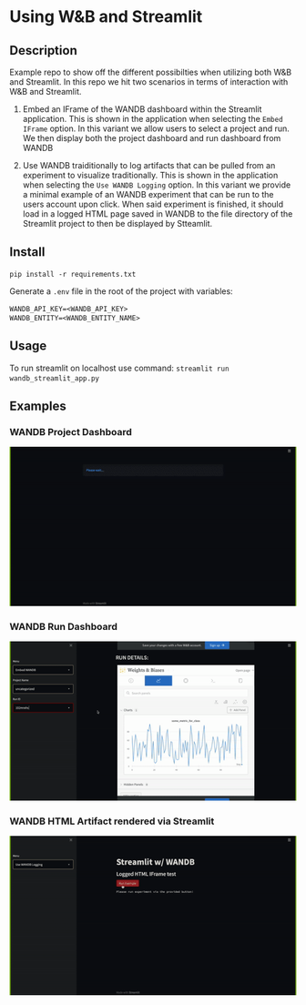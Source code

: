 # Using W&B and Streamlit

## Description

Example repo to show off the different possibilties when utilizing both W&B and Streamlit. In this repo we hit two scenarios in terms of interaction with W&B and Streamlit.

1. Embed an IFrame of the WANDB dashboard within the Streamlit application. This is shown in the application when selecting the `Embed IFrame` option. In this variant we allow users to select a project and run. We then display both the project dashboard and run dashboard from WANDB

2. Use WANDB traiditionally to log artifacts that can be pulled from an experiment to visualize traditionally. This is shown in the application when selecting the `Use WANDB Logging` option. In this variant we provide a minimal example of an WANDB experiment that can be run to the users account upon click. When said experiment is finished, it should load in a logged HTML page saved in WANDB to the file directory of the Streamlit project to then be displayed by Stteamlit.

## Install

```
pip install -r requirements.txt
```

Generate a `.env` file in the root of the project with variables:

```
WANDB_API_KEY=<WANDB_API_KEY>
WANDB_ENTITY=<WANDB_ENTITY_NAME>
```

## Usage

To run streamlit on localhost use command: `streamlit run wandb_streamlit_app.py`

## Examples

### WANDB Project Dashboard

<img src="./static/gifs/embed_wandb_project_dash.gif"/>

### WANDB Run Dashboard

<img src="./static/gifs/embed_wandb_run_dash.gif"/>

### WANDB HTML Artifact rendered via Streamlit

<img src="./static/gifs/use_wandb_logging.gif"/>
